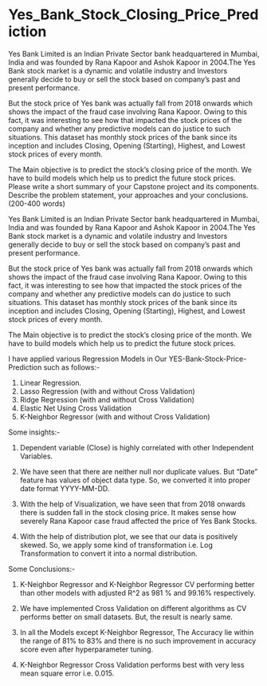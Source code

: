 # Yes_Bank_Stock_Closing_Price_Prediction
Yes Bank Limited is an Indian Private Sector bank headquartered in Mumbai, India and was founded by Rana Kapoor and Ashok Kapoor in 2004.The Yes Bank stock market is a dynamic and volatile industry and Investors generally decide to buy or sell the stock based on company’s past and present performance.

But the stock price of Yes bank was actually fall from 2018 onwards which shows the impact of the fraud case involving Rana Kapoor. Owing to this fact, it was interesting to see how that impacted the stock prices of the company and whether any predictive models can do justice to such situations. This dataset has monthly stock prices of the bank since its inception and includes Closing, Opening (Starting), Highest, and Lowest stock prices of every month.

The Main objective is to predict the stock’s closing price of the month. We have to build models which help us to predict the future stock prices. 
Please write a short summary of your Capstone project and its components. Describe the problem statement, your approaches and your conclusions. (200-400 words)

Yes Bank Limited is an Indian Private Sector bank headquartered in Mumbai, India and was founded by Rana Kapoor and Ashok Kapoor in 2004.The Yes Bank stock market is a dynamic and volatile industry and Investors generally decide to buy or sell the stock based on company’s past and present performance.

But the stock price of Yes bank was actually fall from 2018 onwards which shows the impact of the fraud case involving Rana Kapoor. Owing to this fact, it was interesting to see how that impacted the stock prices of the company and whether any predictive models can do justice to such situations. This dataset has monthly stock prices of the bank since its inception and includes Closing, Opening (Starting), Highest, and Lowest stock prices of every month.

The Main objective is to predict the stock’s closing price of the month. We have to build models which help us to predict the future stock prices. 

I have applied various Regression Models in Our YES-Bank-Stock-Price-Prediction such as follows:-
1. Linear Regression.
2. Lasso Regression (with and without Cross Validation)
3. Ridge Regression (with and without Cross Validation)
4. Elastic Net Using Cross Validation
5. K-Neighbor Regressor (with and without Cross Validation)

Some insights:-
1.	Dependent variable (Close) is highly correlated with other Independent Variables.

2.	We have seen that there are neither null nor duplicate values. But “Date” feature has values of object data type. So, we converted it into proper date format YYYY-MM-DD.

3.	With the help of Visualization, we have seen that from 2018 onwards there is sudden fall in the stock closing price. It makes sense how severely Rana Kapoor case fraud affected the price of Yes Bank Stocks.

4.	With the help of distribution plot, we see that our data is positively skewed. So, we apply some kind of transformation i.e. Log Transformation to convert it into a normal distribution.

Some Conclusions:-
1.	K-Neighbor Regressor and K-Neighbor Regressor CV performing better than other models with adjusted R^2 as 981 % and 99.16% respectively.

2.	We have implemented Cross Validation on different algorithms as CV performs better on small datasets. But, the result is nearly same.

3.	In all the Models except K-Neighbor Regressor, The Accuracy lie within the range of 81% to 83% and there is no such improvement in accuracy score even after hyperparameter tuning.

4.	K-Neighbor Regressor Cross Validation performs best with very less mean square error i.e. 0.015.  


